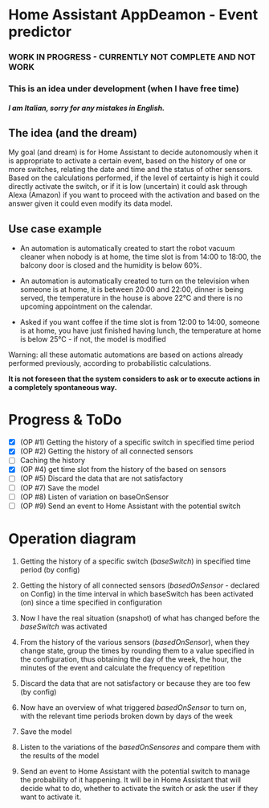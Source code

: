 # Home Assistant AppDeamon  - Event predictor

### **WORK IN PROGRESS - CURRENTLY NOT COMPLETE AND NOT WORK**
### This is an idea under development (when I have free time)
#### *I am Italian, sorry for any mistakes in English.*

## The idea (and the dream)
My goal (and dream) is for Home Assistant to decide autonomously when it is appropriate to activate a certain event, based on the history of one or more switches, relating the date and time and the status of other sensors.
Based on the calculations performed, if the level of certainty is high it could directly activate the switch, or if it is low (uncertain) it could ask through Alexa (Amazon) if you want to proceed with the activation and based on the answer given it could even modify its data model.

## Use case example

- An automation is automatically created to start the robot vacuum cleaner when nobody is at home, the time slot is from 14:00 to 18:00, the balcony door is closed and the humidity is below 60%.

- An automation is automatically created to turn on the television when someone is at home, it is between 20:00 and 22:00, dinner is being served, the temperature in the house is above 22°C and there is no upcoming appointment on the calendar.

- Asked if you want coffee if the time slot is from 12:00 to 14:00, someone is at home, you have just finished having lunch, the temperature at home is below 25°C - if not, the model is modified 

Warning: all these automatic automations are based on actions already performed previously, according to probabilistic calculations. 

**It is not foreseen that the system considers to ask or to execute actions in a completely spontaneous way.**

# Progress & ToDo

- [x] (OP #1) Getting the history of a specific switch in specified time period 
- [x] (OP #2) Getting the history of all connected sensors 
- [ ] Caching the history
- [x] (OP #4) get time slot from the history of the based on sensors
- [ ] (OP #5) Discard the data that are not satisfactory
- [ ] (OP #7) Save the model
- [ ] (OP #8) Listen of variation on baseOnSensor
- [ ] (OP #9) Send an event to Home Assistant with the potential switch

# Operation diagram

1. Getting the history of a specific switch (*baseSwitch*) in specified time period (by config)

2. Getting the history of all connected sensors (*basedOnSensor* - declared on Config) in the time interval in which baseSwitch has been activated (on) since a time specified in configuration
3. Now I have the real situation (snapshot) of what has changed before the *baseSwitch* was activated
4. From the history of the various sensors (*basedOnSensor*), when they change state, group the times by rounding them to a value specified in the configuration, thus obtaining the day of the week, the hour, the minutes of the event and calculate the frequency of repetition
5. Discard the data that are not satisfactory or because they are too few (by config)
6. Now have an overview of what triggered *basedOnSensor* to turn on, with the relevant time periods broken down by days of the week
7. Save the model
8. Listen to the variations of the *basedOnSensores* and compare them with the results of the model
9. Send an event to Home Assistant with the potential switch to manage the probability of it happening. It will be in Home Assistant that will decide what to do, whether to activate the switch or ask the user if they want to activate it.
